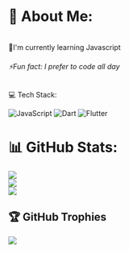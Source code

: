  # 💫 About Me:
<br>🌱I'm currently learning Javascript
<h6> ⚡Fun fact: I prefer to code all day </h6


# 💻 Tech Stack:
![JavaScript](https://img.shields.io/badge/javascript-%23323330.svg?style=for-the-badge&logo=javascript&logoColor=%23F7DF1E) ![Dart](https://img.shields.io/badge/dart-%230175C2.svg?style=for-the-badge&logo=dart&logoColor=white) ![Flutter](https://img.shields.io/badge/Flutter-%2302569B.svg?style=for-the-badge&logo=Flutter&logoColor=white)
# 📊 GitHub Stats:
![](https://github-readme-stats.vercel.app/api?username=gitSuyog404&theme=gotham&hide_border=false&include_all_commits=true&count_private=true)<br/>
![](https://github-readme-streak-stats.herokuapp.com/?user=gitSuyog404&theme=gotham&hide_border=false)<br/>
![](https://github-readme-stats.vercel.app/api/top-langs/?username=gitSuyog404&theme=gotham&hide_border=false&include_all_commits=true&count_private=true&layout=compact)

## 🏆 GitHub Trophies
![](https://github-profile-trophy.vercel.app/?username=gitSuyog404&theme=apprentice&no-frame=false&no-bg=true&margin-w=4)

<!-- Proudly created with GPRM ( https://gprm.itsvg.in ) -->
